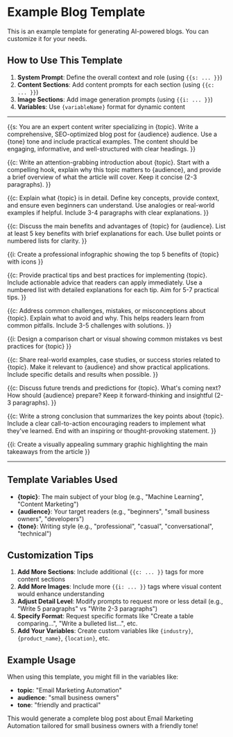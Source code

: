 # Example Blog Template

This is an example template for generating AI-powered blogs. You can customize it for your needs.

## How to Use This Template

1. **System Prompt**: Define the overall context and role (using `{{s: ... }}`)
2. **Content Sections**: Add content prompts for each section (using `{{c: ... }}`)
3. **Image Sections**: Add image generation prompts (using `{{i: ... }}`)
4. **Variables**: Use `{variableName}` format for dynamic content

---

{{s: You are an expert content writer specializing in {topic}. Write a comprehensive, SEO-optimized blog post for {audience} audience. Use a {tone} tone and include practical examples. The content should be engaging, informative, and well-structured with clear headings. }}

{{c: Write an attention-grabbing introduction about {topic}. Start with a compelling hook, explain why this topic matters to {audience}, and provide a brief overview of what the article will cover. Keep it concise (2-3 paragraphs). }}

{{c: Explain what {topic} is in detail. Define key concepts, provide context, and ensure even beginners can understand. Use analogies or real-world examples if helpful. Include 3-4 paragraphs with clear explanations. }}

{{c: Discuss the main benefits and advantages of {topic} for {audience}. List at least 5 key benefits with brief explanations for each. Use bullet points or numbered lists for clarity. }}

{{i: Create a professional infographic showing the top 5 benefits of {topic} with icons }}

{{c: Provide practical tips and best practices for implementing {topic}. Include actionable advice that readers can apply immediately. Use a numbered list with detailed explanations for each tip. Aim for 5-7 practical tips. }}

{{c: Address common challenges, mistakes, or misconceptions about {topic}. Explain what to avoid and why. This helps readers learn from common pitfalls. Include 3-5 challenges with solutions. }}

{{i: Design a comparison chart or visual showing common mistakes vs best practices for {topic} }}

{{c: Share real-world examples, case studies, or success stories related to {topic}. Make it relevant to {audience} and show practical applications. Include specific details and results when possible. }}

{{c: Discuss future trends and predictions for {topic}. What's coming next? How should {audience} prepare? Keep it forward-thinking and insightful (2-3 paragraphs). }}

{{c: Write a strong conclusion that summarizes the key points about {topic}. Include a clear call-to-action encouraging readers to implement what they've learned. End with an inspiring or thought-provoking statement. }}

{{i: Create a visually appealing summary graphic highlighting the main takeaways from the article }}

---

## Template Variables Used

- **{topic}**: The main subject of your blog (e.g., "Machine Learning", "Content Marketing")
- **{audience}**: Your target readers (e.g., "beginners", "small business owners", "developers")
- **{tone}**: Writing style (e.g., "professional", "casual", "conversational", "technical")

## Customization Tips

1. **Add More Sections**: Include additional `{{c: ... }}` tags for more content sections
2. **Add More Images**: Include more `{{i: ... }}` tags where visual content would enhance understanding
3. **Adjust Detail Level**: Modify prompts to request more or less detail (e.g., "Write 5 paragraphs" vs "Write 2-3 paragraphs")
4. **Specify Format**: Request specific formats like "Create a table comparing...", "Write a bulleted list...", etc.
5. **Add Your Variables**: Create custom variables like `{industry}`, `{product_name}`, `{location}`, etc.

## Example Usage

When using this template, you might fill in the variables like:
- **topic**: "Email Marketing Automation"
- **audience**: "small business owners"
- **tone**: "friendly and practical"

This would generate a complete blog post about Email Marketing Automation tailored for small business owners with a friendly tone!
